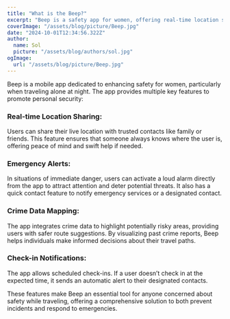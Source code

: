 ```yaml
---
title: "What is the Beep?"
excerpt: "Beep is a safety app for women, offering real-time location sharing, emergency alerts, and crime data mapping to ensure secure travel, especially at night."
coverImage: "/assets/blog/picture/Beep.jpg"
date: "2024-10-01T12:34:56.322Z"
author:
  name: Sol
  picture: "/assets/blog/authors/sol.jpg"
ogImage:
  url: "/assets/blog/picture/Beep.jpg"
---
```


Beep is a mobile app dedicated to enhancing safety for women, particularly when traveling alone at night. The app provides multiple key features to promote personal security:

### Real-time Location Sharing:

Users can share their live location with trusted contacts like family or friends. This feature ensures that someone always knows where the user is, offering peace of mind and swift help if needed.

### Emergency Alerts:

In situations of immediate danger, users can activate a loud alarm directly from the app to attract attention and deter potential threats. It also has a quick contact feature to notify emergency services or a designated contact.

### Crime Data Mapping:

The app integrates crime data to highlight potentially risky areas, providing users with safer route suggestions. By visualizing past crime reports, Beep helps individuals make informed decisions about their travel paths.

### Check-in Notifications:

The app allows scheduled check-ins. If a user doesn’t check in at the expected time, it sends an automatic alert to their designated contacts.

These features make Beep an essential tool for anyone concerned about safety while traveling, offering a comprehensive solution to both prevent incidents and respond to emergencies.
